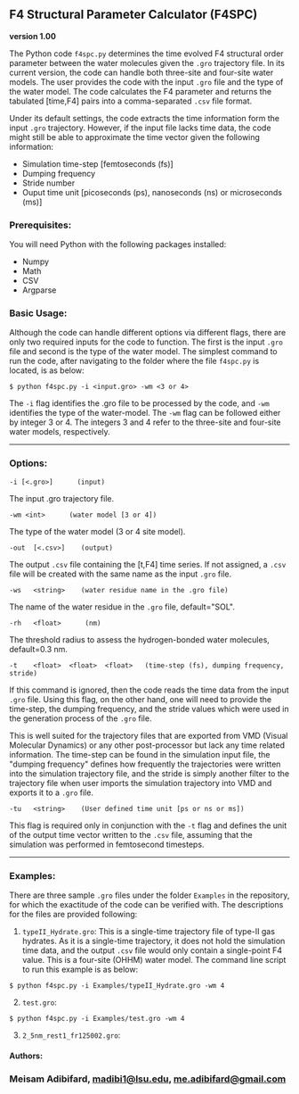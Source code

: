 ## F4 Structural Parameter Calculator (F4SPC)
**version 1.00**

The Python code `f4spc.py` determines the time evolved F4 structural order parameter between the water molecules given the `.gro` trajectory file. In its current version, the code can handle both three-site and four-site water models. The user provides the code with the input `.gro` file and the type of the water model. The code calculates the  F4 parameter and returns the tabulated [time,F4] pairs into a comma-separated `.csv` file format.

Under its default settings, the code extracts the time information form the input `.gro` trajectory. However, if the input file lacks time data, the code might still be able to approximate the time vector given the following information:

- Simulation time-step [femtoseconds (fs)]
- Dumping frequency
- Stride number
- Ouput time unit [picoseconds (ps), nanoseconds (ns) or microseconds (ms)]


### Prerequisites:
You will need Python with the following packages installed:

* Numpy
* Math
* CSV
* Argparse

### Basic Usage:
Although the code can handle different options via different flags, there are only two required inputs for the code to function. The first is the input `.gro` file and second is the type of the water model. The simplest command to run the code, after navigating to the folder where the file `f4spc.py` is located,  is as below:

`$ python f4spc.py -i <input.gro> -wm <3 or 4>`

The `-i` flag identifies the .gro file to be processed by the code, and `-wm` identifies the type of the water-model. The `-wm` flag can be followed either by integer 3 or 4. The integers 3 and 4 refer to  the three-site and four-site water models, respectively.


---------------------------------------------------------------------------------------------------------------------
### Options:

`-i [<.gro>]      (input)`

 The input .gro trajectory file.

`-wm <int>      (water model [3 or 4])`

 The type of the water model (3 or 4 site model).

`-out  [<.csv>]    (output)`

 The output  `.csv` file containing the [t,F4] time series. If not assigned, a `.csv` file will be created with the same name as the input `.gro` file.

`-ws   <string>    (water residue name in the .gro file)`

 The name of the water residue in the `.gro` file, default="SOL".

`-rh   <float>      (nm)`

 The threshold radius to assess the hydrogen-bonded water molecules, default=0.3 nm.

`-t    <float>  <float>  <float>   (time-step (fs), dumping frequency, stride)`

 If this command is ignored, then the code reads the time data from the input `.gro` file. Using this flag, on the other hand, one will need to provide the time-step, the dumping frequency, and the stride values which were used in the generation process of the `.gro` file.


 This is well suited  for the trajectory files that are exported from VMD (Visual Molecular Dynamics) or any other post-processor but lack any  time related information. The time-step can be found in the simulation input file, the "dumping frequency" defines how frequently the trajectories were written into the simulation trajectory file, and the stride is simply another filter to the trajectory file when user imports the simulation trajectory into VMD and exports it to a `.gro` file.

`-tu   <string>    (User defined time unit [ps or ns or ms])`

This flag is required only in conjunction with the `-t` flag and defines the unit of the output time vector written to the `.csv` file, assuming that the simulation was performed in femtosecond timesteps.

---------------------------------------------------------------------------------------------------------------------
### Examples:
There are three sample `.gro` files under the folder `Examples` in the repository, for which the exactitude of the code can be verified with. The descriptions for the files are provided following:

1. `typeII_Hydrate.gro`: This is a single-time trajectory file of type-II gas hydrates. As it is a single-time trajectory, it does not hold the simulation time data, and the output `.csv` file would only contain a single-point F4 value. This is a four-site (OHHM) water model. The command line script to run this example is as below:

`$ python f4spc.py -i Examples/typeII_Hydrate.gro -wm 4`

2. `test.gro`:

`$ python f4spc.py -i Examples/test.gro -wm 4`

3. `2_5nm_rest1_fr125002.gro`:

#### Authors:
### Meisam Adibifard, madibi1@lsu.edu, me.adibifard@gmail.com

